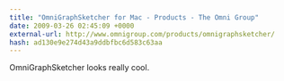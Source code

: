 ```yaml
---
title: "OmniGraphSketcher for Mac - Products - The Omni Group"
date: 2009-03-26 02:45:09 +0000
external-url: http://www.omnigroup.com/products/omnigraphsketcher/
hash: ad130e9e274d43a9ddbfbc6d583c63aa
---
```


OmniGraphSketcher looks really cool. 
